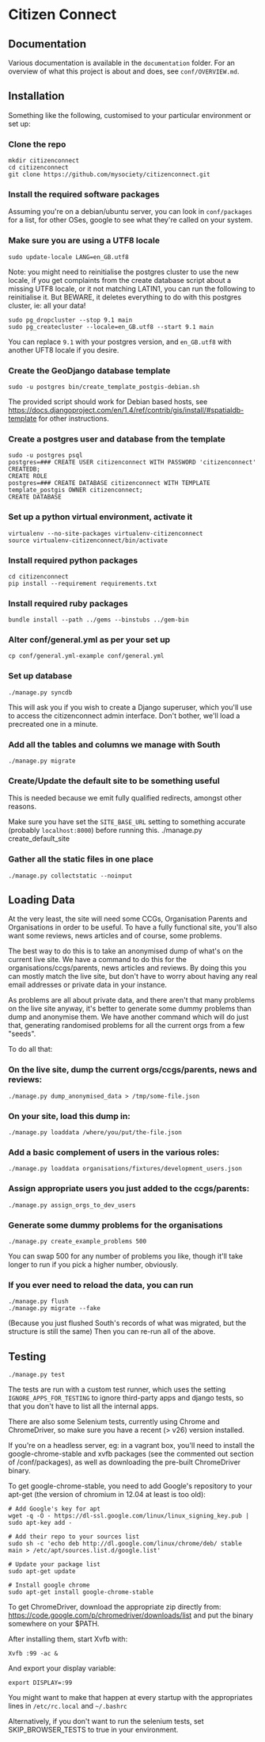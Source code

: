 Citizen Connect
===============

Documentation
-------------
Various documentation is available in the `documentation` folder. For an overview of what this project is about and does, see `conf/OVERVIEW.md`.

Installation
------------

Something like the following, customised to your particular environment or set
up:

### Clone the repo
    mkdir citizenconnect
    cd citizenconnect
    git clone https://github.com/mysociety/citizenconnect.git

### Install the required software packages
Assuming you're on a debian/ubuntu server, you can look in `conf/packages` for a list, for other OSes, google to see what they're called on your system.

### Make sure you are using a UTF8 locale
    sudo update-locale LANG=en_GB.utf8

Note: you might need to reinitialise the postgres cluster to use the new locale, if you get complaints from the create database script about a missing UTF8 locale, or it not matching LATIN1, you can run the following to reinitialise it. But BEWARE, it deletes everything to do with this postgres cluster, ie: all your data!

    sudo pg_dropcluster --stop 9.1 main
    sudo pg_createcluster --locale=en_GB.utf8 --start 9.1 main

You can replace `9.1` with your postgres version, and `en_GB.utf8` with another UFT8 locale if you desire.

### Create the GeoDjango database template
    sudo -u postgres bin/create_template_postgis-debian.sh

The provided script should work for Debian based hosts, see https://docs.djangoproject.com/en/1.4/ref/contrib/gis/install/#spatialdb-template for other instructions.

### Create a postgres user and database from the template
    sudo -u postgres psql
    postgres=### CREATE USER citizenconnect WITH PASSWORD 'citizenconnect' CREATEDB;
    CREATE ROLE
    postgres=### CREATE DATABASE citizenconnect WITH TEMPLATE template_postgis OWNER citizenconnect;
    CREATE DATABASE

### Set up a python virtual environment, activate it
    virtualenv --no-site-packages virtualenv-citizenconnect
    source virtualenv-citizenconnect/bin/activate

### Install required python packages
    cd citizenconnect
    pip install --requirement requirements.txt

### Install required ruby packages
    bundle install --path ../gems --binstubs ../gem-bin

### Alter conf/general.yml as per your set up
    cp conf/general.yml-example conf/general.yml

### Set up database
    ./manage.py syncdb

This will ask you if you wish to create a Django superuser, which you'll
use to access the citizenconnect admin interface. Don't bother, we'll load
a precreated one in a minute.

### Add all the tables and columns we manage with South
    ./manage.py migrate

### Create/Update the default site to be something useful

This is needed because we emit fully qualified redirects, amongst other reasons.

Make sure you have set the `SITE_BASE_URL` setting to something accurate
(probably `localhost:8000`) before running this.
    ./manage.py create_default_site

### Gather all the static files in one place
    ./manage.py collectstatic --noinput

Loading Data
------------

At the very least, the site will need some CCGs, Organisation Parents and
Organisations in order to be useful. To have a fully functional site, you'll
also want some reviews, news articles and of course, some problems.

The best way to do this is to take an anonymised dump of what's on the current
live site. We have a command to do this for the organisations/ccgs/parents,
news articles and reviews. By doing this you can mostly match the live site,
but don't have to worry about having any real email addresses or private data
in your instance.

As problems are all about private data, and there aren't that many problems on
the live site anyway, it's better to generate some dummy problems than dump
and anonymise them. We have another command which will do just that,
generating randomised problems for all the current orgs from a few "seeds".

To do all that:

### On the live site, dump the current orgs/ccgs/parents, news and reviews:
    ./manage.py dump_anonymised_data > /tmp/some-file.json

### On your site, load this dump in:
    ./manage.py loaddata /where/you/put/the-file.json

### Add a basic complement of users in the various roles:
    ./manage.py loaddata organisations/fixtures/development_users.json

### Assign appropriate users you just added to the ccgs/parents:
    ./manage.py assign_orgs_to_dev_users

### Generate some dummy problems for the organisations
    ./manage.py create_example_problems 500
You can swap 500 for any number of problems you like, though it'll take longer
to run if you pick a higher number, obviously.

### If you ever need to reload the data, you can run
    ./manage.py flush
    ./manage.py migrate --fake
(Because you just flushed South's records of what was migrated, but the structure is still the same)
Then you can re-run all of the above.

Testing
------------

    ./manage.py test

The tests are run with a custom test runner, which uses the setting `IGNORE_APPS_FOR_TESTING` to ignore
third-party apps and django tests, so that you don't have to list all the internal apps.

There are also some Selenium tests, currently using Chrome and ChromeDriver, so make sure you have a recent (> v26)
version installed.

If you're on a headless server, eg: in a vagrant box, you'll need to install
the google-chrome-stable and xvfb packages (see the commented out section of
/conf/packages), as well as downloading the pre-built ChromeDriver binary.

To get google-chrome-stable, you need to add Google's repository to your apt-get (the version of chromium in 12.04 at least is too old):

    # Add Google's key for apt
    wget -q -O - https://dl-ssl.google.com/linux/linux_signing_key.pub | sudo apt-key add -

    # Add their repo to your sources list
    sudo sh -c 'echo deb http://dl.google.com/linux/chrome/deb/ stable main > /etc/apt/sources.list.d/google.list'

    # Update your package list
    sudo apt-get update

    # Install google chrome
    sudo apt-get install google-chrome-stable

To get ChromeDriver, download the appropriate zip directly from: https://code.google.com/p/chromedriver/downloads/list and put the binary somewhere on your $PATH.

After installing them, start Xvfb with:

    Xvfb :99 -ac &

And export your display variable:

    export DISPLAY=:99

You might want to make that happen at every startup with the appropriates
lines in `/etc/rc.local` and `~/.bashrc`

Alternatively, if you don't want to run the selenium tests, set SKIP_BROWSER_TESTS to true in your environment.
